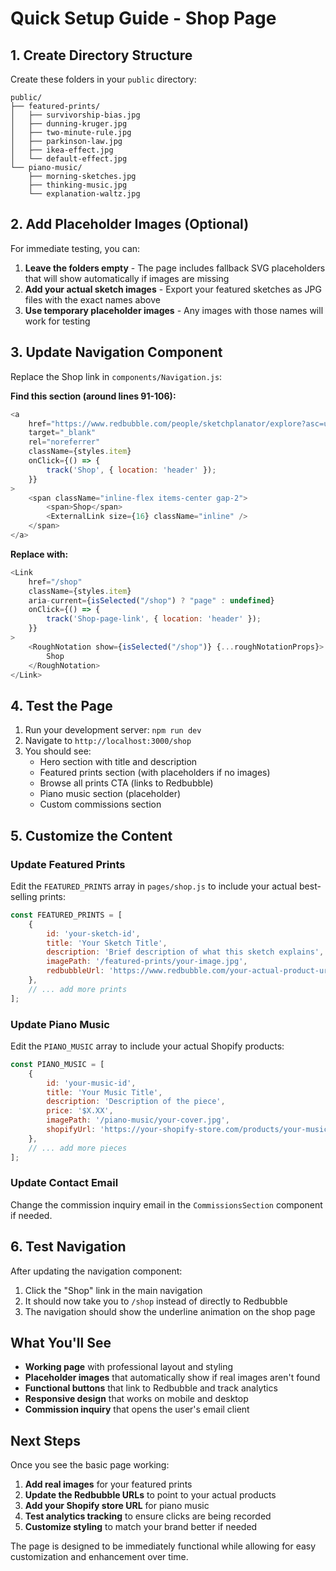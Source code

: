 # Quick Setup Guide - Shop Page

## 1. Create Directory Structure

Create these folders in your `public` directory:

```
public/
├── featured-prints/
│   ├── survivorship-bias.jpg
│   ├── dunning-kruger.jpg
│   ├── two-minute-rule.jpg
│   ├── parkinson-law.jpg
│   ├── ikea-effect.jpg
│   └── default-effect.jpg
└── piano-music/
    ├── morning-sketches.jpg
    ├── thinking-music.jpg
    └── explanation-waltz.jpg
```

## 2. Add Placeholder Images (Optional)

For immediate testing, you can:

1. **Leave the folders empty** - The page includes fallback SVG placeholders that will show automatically if images are missing
2. **Add your actual sketch images** - Export your featured sketches as JPG files with the exact names above
3. **Use temporary placeholder images** - Any images with those names will work for testing

## 3. Update Navigation Component

Replace the Shop link in `components/Navigation.js`:

**Find this section (around lines 91-106):**
```javascript
<a
	href="https://www.redbubble.com/people/sketchplanator/explore?asc=u&page=1&sortOrder=top%20selling"
	target="_blank"
	rel="noreferrer"
	className={styles.item}
	onClick={() => {
		track('Shop', { location: 'header' });
	}}
>
	<span className="inline-flex items-center gap-2">
		<span>Shop</span>
		<ExternalLink size={16} className="inline" />
	</span>
</a>
```

**Replace with:**
```javascript
<Link
	href="/shop"
	className={styles.item}
	aria-current={isSelected("/shop") ? "page" : undefined}
	onClick={() => {
		track('Shop-page-link', { location: 'header' });
	}}
>
	<RoughNotation show={isSelected("/shop")} {...roughNotationProps}>
		Shop
	</RoughNotation>
</Link>
```

## 4. Test the Page

1. Run your development server: `npm run dev`
2. Navigate to `http://localhost:3000/shop`
3. You should see:
   - Hero section with title and description
   - Featured prints section (with placeholders if no images)
   - Browse all prints CTA (links to Redbubble)
   - Piano music section (placeholder)
   - Custom commissions section

## 5. Customize the Content

### Update Featured Prints
Edit the `FEATURED_PRINTS` array in `pages/shop.js` to include your actual best-selling prints:

```javascript
const FEATURED_PRINTS = [
	{
		id: 'your-sketch-id',
		title: 'Your Sketch Title',
		description: 'Brief description of what this sketch explains',
		imagePath: '/featured-prints/your-image.jpg',
		redbubbleUrl: 'https://www.redbubble.com/your-actual-product-url'
	},
	// ... add more prints
];
```

### Update Piano Music
Edit the `PIANO_MUSIC` array to include your actual Shopify products:

```javascript
const PIANO_MUSIC = [
	{
		id: 'your-music-id',
		title: 'Your Music Title',
		description: 'Description of the piece',
		price: '$X.XX',
		imagePath: '/piano-music/your-cover.jpg',
		shopifyUrl: 'https://your-shopify-store.com/products/your-music'
	},
	// ... add more pieces
];
```

### Update Contact Email
Change the commission inquiry email in the `CommissionsSection` component if needed.

## 6. Test Navigation

After updating the navigation component:
1. Click the "Shop" link in the main navigation
2. It should now take you to `/shop` instead of directly to Redbubble
3. The navigation should show the underline animation on the shop page

## What You'll See

- **Working page** with professional layout and styling
- **Placeholder images** that automatically show if real images aren't found
- **Functional buttons** that link to Redbubble and track analytics
- **Responsive design** that works on mobile and desktop
- **Commission inquiry** that opens the user's email client

## Next Steps

Once you see the basic page working:

1. **Add real images** for your featured prints
2. **Update the Redbubble URLs** to point to your actual products
3. **Add your Shopify store URL** for piano music
4. **Test analytics tracking** to ensure clicks are being recorded
5. **Customize styling** to match your brand better if needed

The page is designed to be immediately functional while allowing for easy customization and enhancement over time.